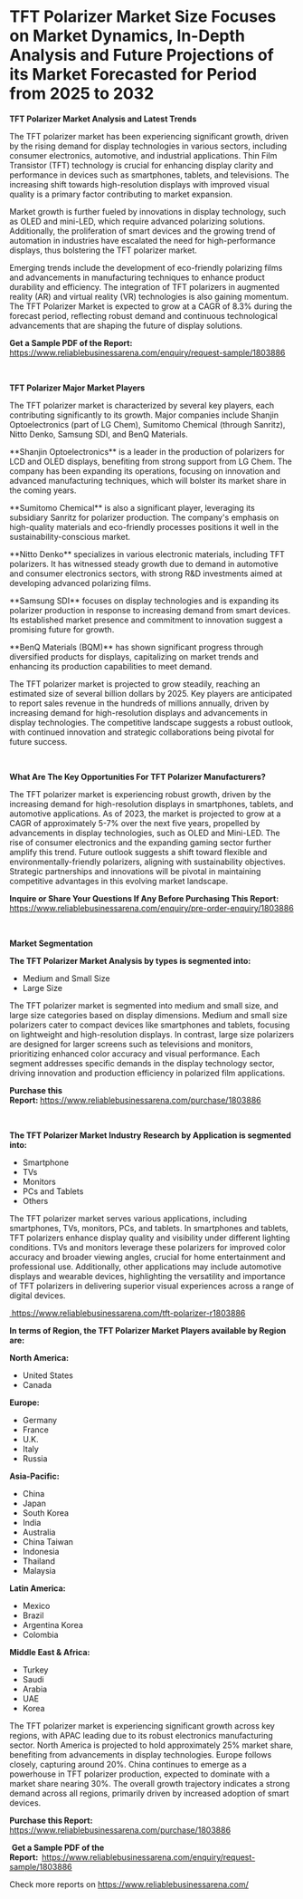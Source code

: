 <p><h1>TFT Polarizer Market Size Focuses on Market Dynamics, In-Depth Analysis and Future Projections of its Market Forecasted for Period from 2025 to 2032</h1></p><p><strong>TFT Polarizer Market Analysis and Latest Trends</strong></p>
<p><p>The TFT polarizer market has been experiencing significant growth, driven by the rising demand for display technologies in various sectors, including consumer electronics, automotive, and industrial applications. Thin Film Transistor (TFT) technology is crucial for enhancing display clarity and performance in devices such as smartphones, tablets, and televisions. The increasing shift towards high-resolution displays with improved visual quality is a primary factor contributing to market expansion.</p><p>Market growth is further fueled by innovations in display technology, such as OLED and mini-LED, which require advanced polarizing solutions. Additionally, the proliferation of smart devices and the growing trend of automation in industries have escalated the need for high-performance displays, thus bolstering the TFT polarizer market.</p><p>Emerging trends include the development of eco-friendly polarizing films and advancements in manufacturing techniques to enhance product durability and efficiency. The integration of TFT polarizers in augmented reality (AR) and virtual reality (VR) technologies is also gaining momentum. The TFT Polarizer Market is expected to grow at a CAGR of 8.3% during the forecast period, reflecting robust demand and continuous technological advancements that are shaping the future of display solutions.</p></p>
<p><strong>Get a Sample PDF of the Report:&nbsp;</strong> <a href="https://www.reliablebusinessarena.com/enquiry/request-sample/1803886?utm_campaign=2314&utm_medium=2&utm_source=Github&utm_content=ia&utm_term=11022025&utm_id=tft-polarizer">https://www.reliablebusinessarena.com/enquiry/request-sample/1803886</a></p>
<p>&nbsp;</p>
<p><strong>TFT Polarizer Major Market Players</strong></p>
<p><p>The TFT polarizer market is characterized by several key players, each contributing significantly to its growth. Major companies include Shanjin Optoelectronics (part of LG Chem), Sumitomo Chemical (through Sanritz), Nitto Denko, Samsung SDI, and BenQ Materials. </p><p>**Shanjin Optoelectronics** is a leader in the production of polarizers for LCD and OLED displays, benefiting from strong support from LG Chem. The company has been expanding its operations, focusing on innovation and advanced manufacturing techniques, which will bolster its market share in the coming years.</p><p>**Sumitomo Chemical** is also a significant player, leveraging its subsidiary Sanritz for polarizer production. The company's emphasis on high-quality materials and eco-friendly processes positions it well in the sustainability-conscious market.</p><p>**Nitto Denko** specializes in various electronic materials, including TFT polarizers. It has witnessed steady growth due to demand in automotive and consumer electronics sectors, with strong R&D investments aimed at developing advanced polarizing films.</p><p>**Samsung SDI** focuses on display technologies and is expanding its polarizer production in response to increasing demand from smart devices. Its established market presence and commitment to innovation suggest a promising future for growth.</p><p>**BenQ Materials (BQM)** has shown significant progress through diversified products for displays, capitalizing on market trends and enhancing its production capabilities to meet demand.</p><p>The TFT polarizer market is projected to grow steadily, reaching an estimated size of several billion dollars by 2025. Key players are anticipated to report sales revenue in the hundreds of millions annually, driven by increasing demand for high-resolution displays and advancements in display technologies. The competitive landscape suggests a robust outlook, with continued innovation and strategic collaborations being pivotal for future success.</p></p>
<p>&nbsp;</p>
<p><strong>What Are The Key Opportunities For TFT Polarizer Manufacturers?</strong></p>
<p><p>The TFT polarizer market is experiencing robust growth, driven by the increasing demand for high-resolution displays in smartphones, tablets, and automotive applications. As of 2023, the market is projected to grow at a CAGR of approximately 5-7% over the next five years, propelled by advancements in display technologies, such as OLED and Mini-LED. The rise of consumer electronics and the expanding gaming sector further amplify this trend. Future outlook suggests a shift toward flexible and environmentally-friendly polarizers, aligning with sustainability objectives. Strategic partnerships and innovations will be pivotal in maintaining competitive advantages in this evolving market landscape.</p></p>
<p><strong>Inquire or Share Your Questions If Any Before Purchasing This Report:</strong> <a href="https://www.reliablebusinessarena.com/enquiry/pre-order-enquiry/1803886?utm_campaign=2314&utm_medium=2&utm_source=Github&utm_content=ia&utm_term=11022025&utm_id=tft-polarizer">https://www.reliablebusinessarena.com/enquiry/pre-order-enquiry/1803886</a></p>
<p>&nbsp;</p>
<p><strong>Market Segmentation</strong></p>
<p><strong>The TFT Polarizer Market Analysis by types is segmented into:</strong></p>
<p><ul><li>Medium and Small Size</li><li>Large Size</li></ul></p>
<p><p>The TFT polarizer market is segmented into medium and small size, and large size categories based on display dimensions. Medium and small size polarizers cater to compact devices like smartphones and tablets, focusing on lightweight and high-resolution displays. In contrast, large size polarizers are designed for larger screens such as televisions and monitors, prioritizing enhanced color accuracy and visual performance. Each segment addresses specific demands in the display technology sector, driving innovation and production efficiency in polarized film applications.</p></p>
<p><strong>Purchase this Report:&nbsp;</strong><a href="https://www.reliablebusinessarena.com/purchase/1803886?utm_campaign=2314&utm_medium=2&utm_source=Github&utm_content=ia&utm_term=11022025&utm_id=tft-polarizer">https://www.reliablebusinessarena.com/purchase/1803886</a></p>
<p>&nbsp;</p>
<p><strong>The TFT Polarizer Market Industry Research by Application is segmented into:</strong></p>
<p><ul><li>Smartphone</li><li>TVs</li><li>Monitors</li><li>PCs and Tablets</li><li>Others</li></ul></p>
<p><p>The TFT polarizer market serves various applications, including smartphones, TVs, monitors, PCs, and tablets. In smartphones and tablets, TFT polarizers enhance display quality and visibility under different lighting conditions. TVs and monitors leverage these polarizers for improved color accuracy and broader viewing angles, crucial for home entertainment and professional use. Additionally, other applications may include automotive displays and wearable devices, highlighting the versatility and importance of TFT polarizers in delivering superior visual experiences across a range of digital devices.</p></p>
<p><a href="https://www.reliablebusinessarena.com/tft-polarizer-r1803886?utm_campaign=2314&utm_medium=2&utm_source=Github&utm_content=ia&utm_term=11022025&utm_id=tft-polarizer">&nbsp;https://www.reliablebusinessarena.com/tft-polarizer-r1803886</a></p>
<p><strong>In terms of Region, the TFT Polarizer Market Players available by Region are:</strong></p>
<p>
    <p> <strong> North America: </strong>
        <ul>
            <li>United States</li>
            <li>Canada</li>
        </ul>
        </p> 
    <p> <strong> Europe: </strong>
        <ul>
            <li>Germany</li>
            <li>France</li>
            <li>U.K.</li>
            <li>Italy</li>
            <li>Russia</li>
        </ul>
        </p> 
    <p> <strong> Asia-Pacific: </strong>
        <ul>
            <li>China</li>
            <li>Japan</li>
            <li>South Korea</li>
            <li>India</li>
            <li>Australia</li>
            <li>China Taiwan</li>
            <li>Indonesia</li>
            <li>Thailand</li>
            <li>Malaysia</li>
        </ul>
        </p> 
    <p> <strong> Latin America: </strong>
        <ul>
            <li>Mexico</li>
            <li>Brazil</li>
            <li>Argentina Korea</li>
            <li>Colombia</li>
        </ul>
        </p> 
    <p> <strong> Middle East & Africa: </strong>
        <ul>
            <li>Turkey</li>
            <li>Saudi</li>
            <li>Arabia</li>
            <li>UAE</li>
            <li>Korea</li>
        </ul>
    </p>
    </p>
<p><p>The TFT polarizer market is experiencing significant growth across key regions, with APAC leading due to its robust electronics manufacturing sector. North America is projected to hold approximately 25% market share, benefiting from advancements in display technologies. Europe follows closely, capturing around 20%. China continues to emerge as a powerhouse in TFT polarizer production, expected to dominate with a market share nearing 30%. The overall growth trajectory indicates a strong demand across all regions, primarily driven by increased adoption of smart devices.</p></p>
<p><strong>Purchase this Report: </strong><a href="https://www.reliablebusinessarena.com/purchase/1803886?utm_campaign=2314&utm_medium=2&utm_source=Github&utm_content=ia&utm_term=11022025&utm_id=tft-polarizer">https://www.reliablebusinessarena.com/purchase/1803886</a></p>
<p>&nbsp;<strong>Get a Sample PDF of the Report:&nbsp;&nbsp;</strong><a href="https://www.reliablebusinessarena.com/enquiry/request-sample/1803886?utm_campaign=2314&utm_medium=2&utm_source=Github&utm_content=ia&utm_term=11022025&utm_id=tft-polarizer">https://www.reliablebusinessarena.com/enquiry/request-sample/1803886</a></p>
<p><strong></strong></p>
<p>Check more reports on <a href="https://www.reliablebusinessarena.com/?utm_campaign=2314&utm_medium=2&utm_source=Github&utm_content=ia&utm_term=11022025&utm_id=tft-polarizer">https://www.reliablebusinessarena.com/</a></p>